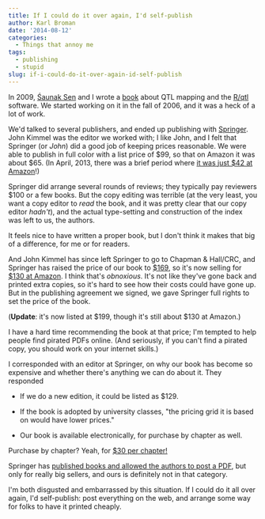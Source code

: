 ```yaml
---
title: If I could do it over again, I'd self-publish
author: Karl Broman
date: '2014-08-12'
categories:
  - Things that annoy me
tags:
  - publishing
  - stupid
slug: if-i-could-do-it-over-again-id-self-publish
---
```


In 2009, [Śaunak Sen](http://www.epibiostat.ucsf.edu/biostat/sen/) and I wrote a [book](http://www.rqtl.org) about QTL mapping and the [R/qtl](http://www.rqtl.org) software. We started working on it in the fall of 2006, and it was a heck of a lot of work.

We'd talked to several publishers, and ended up publishing with [Springer](http://www.springer.com). John Kimmel was the editor we worked with; I like John, and I felt that Springer (or _John_) did a good job of keeping prices reasonable. We were able to publish in full color with a list price of \$99, so that on Amazon it was about \$65. (In April, 2013, there was a brief period where [it was just \$42 at Amazon](https://twitter.com/kwbroman/status/321747087744184320)!)

Springer did arrange several rounds of reviews; they typically pay reviewers \$100 or a few books. But the copy editing was terrible (at the very least, you want a copy editor to _read_ the book, and it was pretty clear that our copy editor _hadn't_), and the actual type-setting and construction of the index was left to us, the authors.

It feels nice to have written a proper book, but I don't think it makes that big of a difference, for me or for readers.

And John Kimmel has since left Springer to go to Chapman & Hall/CRC, and Springer has raised the price of our book to [\$169](http://www.springer.com/life+sciences/systems+biology+and+bioinformatics/book/978-0-387-92124-2), so it's now selling for [\$130 at Amazon](http://www.amazon.com/exec/obidos/ASIN/0387921249/7210-20). I think that's _obnoxious_. It's not like they've gone back and printed extra copies, so it's hard to see how their costs could have gone up. But in the publishing agreement we signed, we gave Springer full rights to set the price of the book.

(**Update**: it's now listed at \$199, though it's still about \$130 at Amazon.)

I have a hard time recommending the book at that price; I'm tempted to help people find pirated PDFs online. (And seriously, if you can't find a pirated copy, you should work on your internet skills.)

I corresponded with an editor at Springer, on why our book has become so expensive and whether there's anything we can do about it. They responded

  * If we do a new edition, it could be listed as \$129.

  * If the book is adopted by university classes, "the pricing grid it is based on would have lower prices."

  * Our book is available electronically, for purchase by chapter as well.

Purchase by chapter? Yeah, for [\$30 per chapter!](http://link.springer.com/book/10.1007/978-0-387-92125-9)

Springer has [published books and allowed the authors to post a PDF](http://statweb.stanford.edu/~tibs/ElemStatLearn/), but only for really big sellers, and ours is definitely not in that category.

I'm both disgusted and embarrassed by this situation. If I could do it all over again, I'd self-publish: post everything on the web, and arrange some way for folks to have it printed cheaply.
